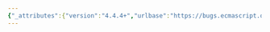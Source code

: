 ```yaml
---
{"_attributes":{"version":"4.4.4+","urlbase":"https://bugs.ecmascript.org/","maintainer":"dherman@mozilla.com"},"bug":{"bug_id":1101,"creation_ts":"2012-11-29 14:30:00 -0800","short_desc":"15.2.4.2: upright \"tag\"","delta_ts":"2012-12-21 18:08:45 -0800","product":"Draft for 6th Edition","component":"editorial issue","version":"Rev 12: November 22, 2012 Draft","rep_platform":"All","op_sys":"All","bug_status":"RESOLVED","resolution":"FIXED","priority":"Normal","bug_severity":"minor","everconfirmed":true,"reporter":{"uid":"jmdyck","name":"Michael Dyck"},"assigned_to":{"uid":"allen","name":"Allen Wirfs-Brock"},"long_desc":[{"commentid":2911,"comment_count":0,"who":{"uid":"jmdyck","name":"Michael Dyck"},"bug_when":"2012-11-29 14:30:33 -0800","thetext":"In 15.2.4.2 \"Object.prototype.toString ( )\",\nstep 7 says:\n    Return the String value that is the result of concatenating\n    the three Strings \"[object \", tag, and \"]\"\n\nPut \"tag\" in an italic font."},{"commentid":2934,"comment_count":1,"who":{"uid":"allen","name":"Allen Wirfs-Brock"},"bug_when":"2012-12-01 09:39:16 -0800","thetext":"fixed in rev 13 editor's draft"}]}}
---
```

